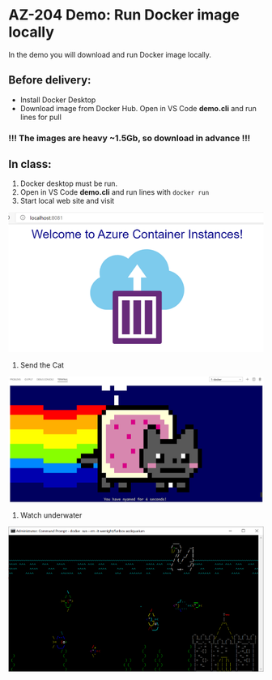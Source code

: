 # AZ-204 Demo: Run Docker image locally

In the demo you will download and run Docker image locally.

## Before delivery:

- Install Docker Desktop
- Download image from Docker Hub. Open in VS Code **demo.cli** and run lines for pull

### !!! The images are heavy ~1.5Gb, so download in advance !!!

## In class:

1. Docker desktop must be run.
1. Open in VS Code **demo.cli** and run lines with `docker run`
1. Start local web site and visit 

![WebApp](webapp.png)

1. Send the Cat 

![Cat](cat.png)

1. Watch underwater 

![Cat](aquarium.png)